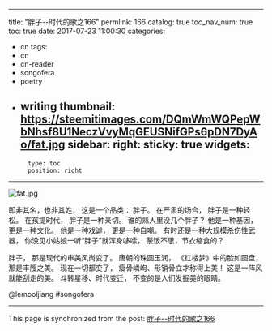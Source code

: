 
---
title: "胖子--时代的歌之166"
permlink: 166
catalog: true
toc_nav_num: true
toc: true
date: 2017-07-23 11:00:30
categories:
- cn
tags:
- cn
- cn-reader
- songofera
- poetry
- writing
thumbnail: https://steemitimages.com/DQmWmWQPepWbNhsf8U1NeczVvyMqGEUSNifGPs6pDN7DyAo/fat.jpg
sidebar:
    right:
        sticky: true
widgets:
    -
        type: toc
        position: right
---


![fat.jpg](https://steemitimages.com/DQmWmWQPepWbNhsf8U1NeczVvyMqGEUSNifGPs6pDN7DyAo/fat.jpg)



即非其名，也非其姓，
这是一个品类：
胖子。
在严肃的场合，
胖子是一种轻松。
在孩提时代，
胖子是一种亲切。
谁的熟人里没几个胖子？
他是一种基因，
更是一种文化。
他是一种戏谑，
更是一种自嘲。
有时还是一种大规模杀伤性武器，
你没见小姑娘一听“胖子”就浑身哆嗦，
荼饭不思，节衣缩食的？


胖子，
那是现代的审美风尚变了。
唐朝的珠圆玉润，
《红楼梦》中的脸如圆盘，
那是丰膄之美。
现在一切都变了，
瘦骨嶙峋、形销骨立才称得上美！
这是一阵风就能刮走的美。
斗转星移、时代变迁，
不变的是人们发掘美的眼睛。

@lemooljiang #songofera

- - -

This page is synchronized from the post: [胖子--时代的歌之166](https://steemit.com/@lemooljiang/166)
